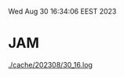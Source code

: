 Wed Aug 30 16:34:06 EEST 2023
# JAM
<a href='./cache/202308/30_16.log'>./cache/202308/30_16.log</a>
